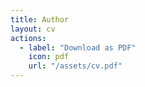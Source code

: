 ```yaml
---
title: Author
layout: cv
actions:
  - label: "Download as PDF"
    icon: pdf
    url: "/assets/cv.pdf"
---
```

